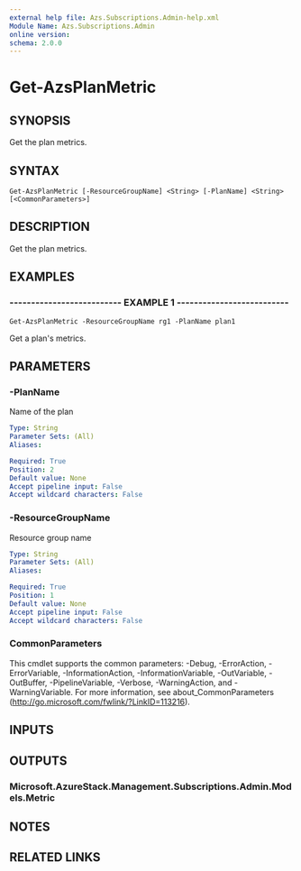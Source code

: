 ```yaml
---
external help file: Azs.Subscriptions.Admin-help.xml
Module Name: Azs.Subscriptions.Admin
online version: 
schema: 2.0.0
---
```


# Get-AzsPlanMetric

## SYNOPSIS
Get the plan metrics.

## SYNTAX

```
Get-AzsPlanMetric [-ResourceGroupName] <String> [-PlanName] <String> [<CommonParameters>]
```

## DESCRIPTION
Get the plan metrics.

## EXAMPLES

### -------------------------- EXAMPLE 1 --------------------------
```
Get-AzsPlanMetric -ResourceGroupName rg1 -PlanName plan1
```

Get a plan's metrics.

## PARAMETERS

### -PlanName
Name of the plan

```yaml
Type: String
Parameter Sets: (All)
Aliases: 

Required: True
Position: 2
Default value: None
Accept pipeline input: False
Accept wildcard characters: False
```

### -ResourceGroupName
Resource group name

```yaml
Type: String
Parameter Sets: (All)
Aliases: 

Required: True
Position: 1
Default value: None
Accept pipeline input: False
Accept wildcard characters: False
```

### CommonParameters
This cmdlet supports the common parameters: -Debug, -ErrorAction, -ErrorVariable, -InformationAction, -InformationVariable, -OutVariable, -OutBuffer, -PipelineVariable, -Verbose, -WarningAction, and -WarningVariable. For more information, see about_CommonParameters (http://go.microsoft.com/fwlink/?LinkID=113216).

## INPUTS

## OUTPUTS

### Microsoft.AzureStack.Management.Subscriptions.Admin.Models.Metric

## NOTES

## RELATED LINKS

